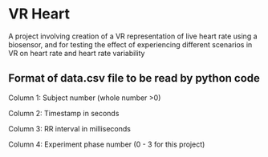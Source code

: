 # VR Heart
A project involving creation of a VR representation of live heart rate using a biosensor, and for testing the effect of experiencing different scenarios in VR on heart rate and heart rate variability

## Format of data.csv file to be read by python code
Column 1: Subject number (whole number >0)

Column 2: Timestamp in seconds

Column 3: RR interval in milliseconds

Column 4: Experiment phase number (0 - 3 for  this project)

